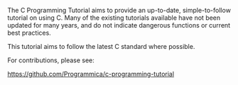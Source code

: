 The C Programming Tutorial aims to provide an up-to-date, simple-to-follow
tutorial on using C. Many of the existing tutorials available have not been
updated for many years, and do not indicate dangerous functions or current best
practices.

This tutorial aims to follow the latest C standard where possible.

For contributions, please see:

  https://github.com/Programmica/c-programming-tutorial
